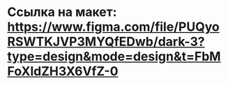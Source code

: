 # Ссылка на макет: https://www.figma.com/file/PUQyoRSWTKJVP3MYQfEDwb/dark-3?type=design&mode=design&t=FbMFoXldZH3X6VfZ-0